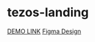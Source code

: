 # tezos-landing
[DEMO LINK](https://alexandr-petrenko.github.io/tezos-landing/)
[Figma Design](https://www.figma.com/file/2XF0yWCHLOaP00KpnaQehV/Insurantly---insurance-agency-html5-website-template-(Community)?node-id=1483%3A3)
